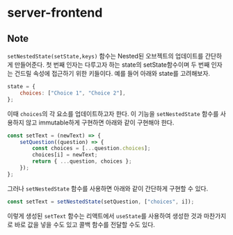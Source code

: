 # server-frontend

## Note

`setNestedState(setState,keys)` 함수는 Nested된 오브젝트의 업데이트를 간단하게 만들어준다. 첫 번째 인자는 다루고자 하는 state의 setState함수이며 두 번째 인자는 건드릴 속성에 접근하기 위한 키들이다. 예를 들어 아래와 state를 고려해보자.

```js
state = {
	choices: ["Choice 1", "Choice 2"],
};
```

이때 `choices`의 각 요소를 업데이트하고자 한다. 이 기능을 `setNestedState` 함수를 사용하지 않고 immutable하게 구현하면 아래와 같이 구현해야 한다.

```js
const setText = (newText) => {
	setQuestion((question) => {
		const choices = [...question.choices];
		choices[i] = newText;
		return { ...question, choices };
	});
};
```

그러나 `setNestedState` 함수를 사용하면 아래와 같이 간단하게 구현할 수 있다.

```js
const setText = setNestedState(setQuestion, ["choices", i]);
```

이렇게 생성된 `setText` 함수는 리액트에서 `useState`를 사용하여 생성한 것과 마찬가지로 바로 값을 넣을 수도 있고 콜백 함수를 전달할 수도 있다.
